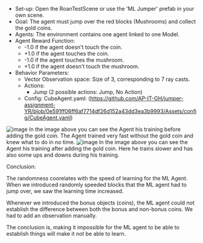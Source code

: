 * Set-up: Open the RoanTestScene or use the 'ML Jumper' prefab in your own scene.
* Goal: The agent must jump over the red blocks (Mushrooms) and collect the gold coins.
* Agents: The environment contains one agent linked to one Model.
* Agent Reward Function:
  * -1.0 if the agent doesn't touch the coin.
  * +1.0 if the agent touches the coin.
  * -1.0 if the agent touches the mushroom.
  * +1.0 if the agent doesn't touch the mushroom.
* Behavior Parameters:
  * Vector Observation space: Size of 3, corresponding to 7 ray casts.
  * Actions:
    * Jump (2 possible actions: Jump, No Action)
  * Config:
      CubeAgent.yaml: (https://github.com/AP-IT-GH/jumper-assignment-YR/blob/0e591ff06ff6af7714df26d152a43dd3ea3b9993/Assets/config/CubeAgent.yaml)
    
![image](https://github.com/AP-IT-GH/jumper-assignment-YR/assets/102216533/89264809-5202-4ca2-911f-12f20120b84e)
In the image above you can see the Agent his training before adding the gold coin. The Agent trained very fast without the gold coin and knew what to do in no time. 
![image](https://github.com/AP-IT-GH/jumper-assignment-YR/assets/102216533/2b5fec6c-8131-458b-999d-129973e14ebc)
In the image above you can see the Agent his training after adding the gold coin. Here he trains slower and has also some ups and downs during his training. 

Conclusion:

The randomness coorelates with the speed of learning for the ML Agent.
When we introduced randomly speeded blocks that the ML agent had to jump over, we saw the learning time increased.

Whenever we introduced the bonus objects (coins), the ML agent could not establish the difference between both the bonus and non-bonus coins. We had to add an observation manually.

The conclusion is, making it impossible for the ML agent to be able to establish things will make it not be able to learn.

